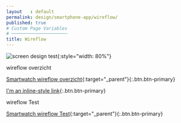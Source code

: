 ```yaml
---
layout   : default
permalink: design/smartphone-app/wireflow/
published: true
# Custom Page Variables
# ─────────────────────
title: Wireflow
---
```



![screen design test](http://127.0.0.1:4000/1718-nmd3-project/images/Wireflow2.jpg){:style="width: 80%"}


wireflow overzicht 

[Smartwatch wireflow overzicht](https://xd.adobe.com/spec/7f68726b-c99b-4e48-6361-1631379d12aa-0959/){:target="_parent"}{:.btn.btn-primary}

[I'm an inline-style link](https://xd.adobe.com/spec/7f68726b-c99b-4e48-6361-1631379d12aa-0959/){:.btn.btn-primary}


wireflow Test

[Smartwatch wireflow Test](https://xd.adobe.com/view/9a5618e6-0455-48cd-48f7-aa6fc86916e9-ec67/){:target="_parent"}{:.btn.btn-primary}



